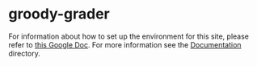 groody-grader
=============

For information about how to set up the environment for this site,
please refer to [this Google Doc][google doc]. For more information
see the [Documentation] directory.

[google doc]: https://docs.google.com/document/d/13Qdk_l6HSlFXSI7Q-jZIHQV38sN82l89R3W9RO7MukM
[documentation]: Documentation
